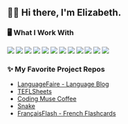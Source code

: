 ## 👋🏽 Hi there, I'm Elizabeth.

### 🖥️ What I Work With
<img src="https://img.shields.io/badge/React-20232A?style=for-the-badge&logo=react&logoColor=61DAFB"> <img src="https://img.shields.io/badge/angular-%23DD0031.svg?style=for-the-badge&logo=angular&logoColor=white"> <img src="https://img.shields.io/badge/typescript-%23007ACC.svg?style=for-the-badge&logo=typescript&logoColor=white"> <img src="https://img.shields.io/badge/JavaScript-F7DF1E?style=for-the-badge&logo=javascript&logoColor=black"> <img src="https://img.shields.io/badge/Node.js-43853D?style=for-the-badge&logo=node.js&logoColor=white"> <img src="https://img.shields.io/badge/Express-000000?style=for-the-badge&logo=express&logoColor=90ee90"> <img src="https://img.shields.io/badge/PostgreSQL-2F6792?style=for-the-badge&logo=postgresql&logoColor=white"> <img src="https://img.shields.io/badge/MongoDB-4EA94B?style=for-the-badge&logo=mongodb&logoColor=white"> <img src="https://img.shields.io/badge/Material%20UI-007FFF?style=for-the-badge&logo=mui&logoColor=white"> <img src="https://img.shields.io/badge/Chakra--UI-319795?style=for-the-badge&logo=chakra-ui&logoColor=white"> <img src="https://img.shields.io/badge/HTML5-E34F26?style=for-the-badge&logo=html5&logoColor=white"> <img src="https://img.shields.io/badge/CSS3-1572B6?style=for-the-badge&logo=css3&logoColor=white">

### ✨ My Favorite Project Repos
* <a href="https://github.com/CodingCashew/language-faire-language-blog" rel="noreferrer" target="_blank">LanguageFaire - Language Blog</a>
* <a href="https://github.com/CodingCashew/tefl-sheets" rel="noreferrer" target="_blank">TEFLSheets</a>
* <a href="https://github.com/CodingCashew/coding-muse-coffee" rel="noreferrer" target="_blank">Coding Muse Coffee</a>
* <a href="https://github.com/CodingCashew/Snake" rel="noreferrer" target="_blank">Snake</a>
* <a href="https://github.com/CodingCashew/francais-flash" rel="noreferrer" target="_blank">FrançaisFlash - French Flashcards</a>
